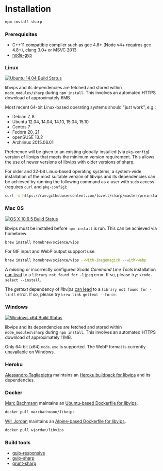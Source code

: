 # Installation

```sh
npm install sharp
```

### Prerequisites

* C++11 compatible compiler such as gcc 4.6+ (Node v4+ requires gcc 4.8+), clang 3.0+ or MSVC 2013
* [node-gyp](https://github.com/TooTallNate/node-gyp#installation)

### Linux

[![Ubuntu 14.04 Build Status](https://travis-ci.org/lovell/sharp.png?branch=master)](https://travis-ci.org/lovell/sharp)

libvips and its dependencies are fetched and stored within `node_modules/sharp` during `npm install`.
This involves an automated HTTPS download of approximately 6MB.

Most recent 64-bit Linux-based operating systems should "just work", e.g.:

* Debian 7, 8
* Ubuntu 12.04, 14.04, 14.10, 15.04, 15.10
* Centos 7
* Fedora 20, 21
* openSUSE 13.2
* Archlinux 2015.06.01

Preference will be given to an existing globally-installed (via `pkg-config`)
version of libvips that meets the minimum version requirement.
This allows the use of newer versions of libvips with older versions of sharp.

For older and 32-bit Linux-based operating systems,
a system-wide installation of the most suitable version of
libvips and its dependencies can be achieved by running
the following command as a user with `sudo` access
(requires `curl` and `pkg-config`):

```sh
curl -s https://raw.githubusercontent.com/lovell/sharp/master/preinstall.sh | sudo bash -
```

### Mac OS

[![OS X 10.9.5 Build Status](https://travis-ci.org/lovell/sharp-osx-ci.png?branch=master)](https://travis-ci.org/lovell/sharp-osx-ci)

libvips must be installed before `npm install` is run.
This can be achieved via homebrew:

```sh
brew install homebrew/science/vips
```

For GIF input and WebP output suppport use:

```sh
brew install homebrew/science/vips --with-imagemagick --with-webp
```

A missing or incorrectly configured _Xcode Command Line Tools_ installation
[can lead](https://github.com/lovell/sharp/issues/80) to a
`library not found for -ljpeg` error.
If so, please try: `xcode-select --install`.

The _gettext_ dependency of _libvips_
[can lead](https://github.com/lovell/sharp/issues/9)
to a `library not found for -lintl` error.
If so, please try `brew link gettext --force`.

### Windows

[![Windows x64 Build Status](https://ci.appveyor.com/api/projects/status/pgtul704nkhhg6sg)](https://ci.appveyor.com/project/lovell/sharp)

libvips and its dependencies are fetched and stored within `node_modules\sharp` during `npm install`.
This involves an automated HTTPS download of approximately 11MB.

Only 64-bit (x64) `node.exe` is supported.
The WebP format is currently unavailable on Windows.

### Heroku

[Alessandro Tagliapietra](https://github.com/alex88) maintains an
[Heroku buildpack for libvips](https://github.com/alex88/heroku-buildpack-vips)
and its dependencies.

### Docker

[Marc Bachmann](https://github.com/marcbachmann) maintains an
[Ubuntu-based Dockerfile for libvips](https://github.com/marcbachmann/dockerfile-libvips).

```sh
docker pull marcbachmann/libvips
```

[Will Jordan](https://github.com/wjordan) maintains an
[Alpine-based Dockerfile for libvips](https://github.com/wjordan/dockerfile-libvips).

```sh
docker pull wjordan/libvips
```

### Build tools

* [gulp-responsive](https://www.npmjs.com/package/gulp-responsive)
* [gulp-sharp](https://www.npmjs.com/package/gulp-sharp)
* [grunt-sharp](https://www.npmjs.com/package/grunt-sharp)
